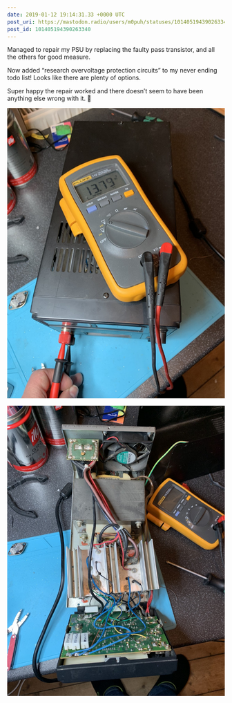 ```yaml
---
date: 2019-01-12 19:14:31.33 +0000 UTC
post_uri: https://mastodon.radio/users/m0puh/statuses/101405194390263340
post_id: 101405194390263340
---
```

Managed to repair my PSU by replacing the faulty pass transistor, and all the others for good measure.

Now added “research overvoltage protection circuits” to my never ending todo list! Looks like there are plenty of options.

Super happy the repair worked and there doesn’t seem to have been anything else wrong with it. 🙌


![A multimeter plugged into a PSU. The voltage reads 13.79 Vdc](20093.jpg)

![Inside a linear PSU. There’s a large transformer a large heat sink and a PCB](20094.jpg)

